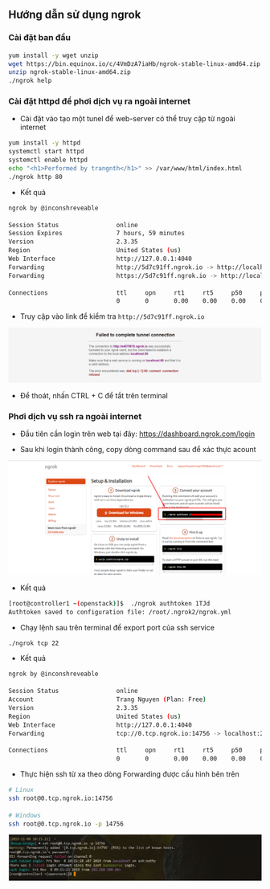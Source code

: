 ## Hướng dẫn sử dụng ngrok

### Cài đặt ban đầu

```sh
yum install -y wget unzip
wget https://bin.equinox.io/c/4VmDzA7iaHb/ngrok-stable-linux-amd64.zip
unzip ngrok-stable-linux-amd64.zip
./ngrok help
```

### Cài đặt httpd để phơi dịch vụ ra ngoài internet

* Cài đặt vào tạo một tunel để web-server có thể truy cập từ ngoài internet 

```sh
yum install -y httpd
systemctl start httpd
systemctl enable httpd
echo "<h1>Performed by trangnth</h1>" >> /var/www/html/index.html
./ngrok http 80
```

* Kết quả

```sh
ngrok by @inconshreveable                                                                                                (Ctrl+C to quit)

Session Status                online
Session Expires               7 hours, 59 minutes
Version                       2.3.35
Region                        United States (us)
Web Interface                 http://127.0.0.1:4040
Forwarding                    http://5d7c91ff.ngrok.io -> http://localhost:80
Forwarding                    https://5d7c91ff.ngrok.io -> http://localhost:80

Connections                   ttl     opn     rt1     rt5     p50     p90
                              0       0       0.00    0.00    0.00    0.00
```                            

* Truy cập vào link để kiểm tra `http://5d7c91ff.ngrok.io`

<img src="img/18.png">

* Để thoát, nhấn CTRL + C để tắt trên terminal 

### Phơi dịch vụ ssh ra ngoài internet

* Đầu tiên cần login trên web tại đây: https://dashboard.ngrok.com/login

* Sau khi login thành công, copy dòng command sau để xác thực acount

<img src="img/19.png">

* Kết quả

```sh
[root@controller1 ~(openstack)]$  ./ngrok authtoken 1TJd
Authtoken saved to configuration file: /root/.ngrok2/ngrok.yml
```

* Chạy lệnh sau trên terminal để export port của ssh service 

```sh
./ngrok tcp 22
```

* Kết quả 

```sh
ngrok by @inconshreveable                                                                                                (Ctrl+C to quit)

Session Status                online
Account                       Trang Nguyen (Plan: Free)
Version                       2.3.35
Region                        United States (us)
Web Interface                 http://127.0.0.1:4040
Forwarding                    tcp://0.tcp.ngrok.io:14756 -> localhost:22

Connections                   ttl     opn     rt1     rt5     p50     p90
                              0       0       0.00    0.00    0.00    0.00
```

* Thực hiện ssh từ xa theo dòng Forwarding được cấu hình bên trên

```sh
# Linux
ssh root@0.tcp.ngrok.io:14756

# Windows
ssh root@0.tcp.ngrok.io -p 14756
```

<img src="img/20.png">
